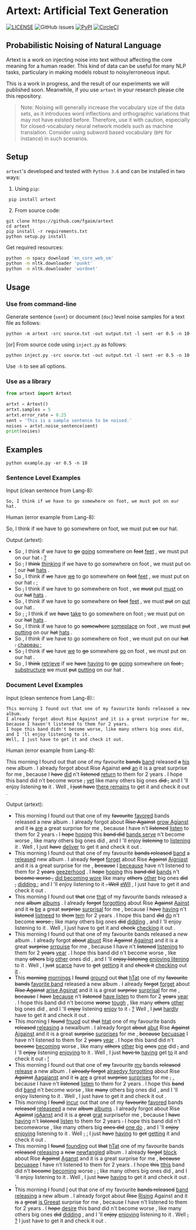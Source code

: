 # Artext: Artificial Text Generation

[![LICENSE](https://img.shields.io/github/license/fgaim/artext.svg)](https://github.com/fgaim/artext/blob/master/LICENSE)
![GitHub issues](https://img.shields.io/github/issues/fgaim/artext.svg)
[![PyPI](https://img.shields.io/pypi/v/artext.svg)](https://pypi.org/project/artext/)
[![CircleCI](https://circleci.com/gh/fgaim/artext.svg?style=shield)](https://circleci.com/gh/fgaim/artext)


## Probabilistic Noising of Natural Language

Artext is a work on injecting noise into text without affecting the core meaning for a human reader.
This kind of data can be useful for many NLP tasks, particulary in making models robust to noisy/erroneous input.


This is a work in progress, and the result of our experiments we will published soon.
Meanwhile, if you use `artext` in your research please cite this repository.

> Note: Noising will generally increase the vocabulary size of the data sets, as it introduces word inflections and orthographic variations that may not have existed before. Therefore, use it with caution, especially for closed-vocabulary neural network models such as machine translation. Consider using subword based vocabulary (`BPE` for instance) in such scenarios.



## Setup

`artext`'s developed and tested with `Python 3.6` and can be installed in two ways:

1. Using `pip`:

```
 pip install artext
 ```

2. From source code:
```
git clone https://github.com/fgaim/artext
cd artext
pip install -r requirements.txt
python setup.py install
```

Get required resources:
```bash
python -m spacy download 'en_core_web_sm'
python -m nltk.downloader 'punkt'
python -m nltk.downloader 'wordnet'
```


## Usage

### Use from command-line

Generate sentence (`sent`) or document (`doc`) level noise samples for a text file as follows:
```
python -m artext -src source.txt -out output.txt -l sent -er 0.5 -n 10
```

[or] From source code using `inject.py` as follows:
```
python inject.py -src source.txt -out output.txt -l sent -er 0.5 -n 10
```

Use `-h` to see all options.


### Use as a library
```python
from artext import Artext

artxt = Artext()
artxt.samples = 5
artxt.error_rate = 0.25
sent = 'This is a sample sentence to be noised.'
noises = artxt.noise_sentence(sent)
print(noises)
```

## Examples


```
python example.py -er 0.5 -n 10
```

### Sentence Level Examples

Input (clean sentence from Lang-8):
```
So, I think if we have to go somewhere on foot, we must put on our hat.
```

Human (error example from Lang-8):

So, I think if we have to go somewhere on foot, we must put <del>on</del>  our hat.


Output (artext):
- So , I think if we have to <del>go</del> <ins>going</ins> somewhere on <del>foot</del> <ins>feet</ins> , we must put on our hat <del>.</del> <ins>?</ins>
- So <del>,</del> I <del>think</del> <ins>thinking</ins> if we have to go somewhere on foot , we must put on <ins>!</ins> our <del>hat</del> <ins>hats</ins> .
- So , I think if <del>we</del> have <ins>we</ins> to go somewhere on <del>foot</del> <ins>feet</ins> , we must put on our hat <del>.</del> <ins>;</ins>
- So <del>,</del> I think if we have to go somewhere on foot , we <del>must</del> put <ins>must</ins> on our <del>hat</del> <ins>hats</ins> .
- So , I think if we have to go somewhere on <del>foot</del> <ins>feet</ins> , we must <del>put</del> on <ins>put</ins> our hat .
- So <del>,</del> <ins>;</ins> I think if we <del>have</del> <ins>take</ins> to go somewhere on foot <del>,</del> we must put on our <del>hat</del> <ins>hats</ins> .
- So , I think if we have to go <del>somewhere</del> <ins>someplace</ins>  on foot , we must <del>put</del> <ins>putting</ins> on our <del>hat</del> <ins>hats</ins> .
- So , I think if we have to go somewhere on foot , we must put on our <del>hat .</del> <ins>chapeau ;</ins>
- So <del>,</del> I think if <del>we</del> have <ins>we</ins> to <del>go</del> somewhere <ins>go</ins> on foot , we must put on our hat .
- So , I <del>think</del> <ins>retrieve</ins> if we <del>have</del> <ins>having</ins> to <del>go</del> <ins>going</ins> somewhere on <del>foot ,</del> <ins>substructure</ins> we must <del>put</del> <ins>putting</ins> on our hat .


### Document Level Examples

Input (clean sentence from Lang-8)::  
```
This morning I found out that one of my favourite bands released a new album.
I already forgot about Rise Against and it is a great surprise for me, because I haven't listened to them for 2 years.
I hope this band didn't become worse, like many others big ones did, and I 'll enjoy listening to it.
Well, I just have to get it and check it out.
```

Human (error example from Lang-8): 

This morning I found out that one of my favourite <del>bands</del> <ins>band</ins> released <del>a</del> <ins>his</ins> new album . I already forgot about Rise Against <del>and</del> <ins>an</ins> it is a great surprise for me , because I <del>have</del> <ins>did</ins> n't <del>listened</del> <ins>return</ins> to them for 2 years . I hope this band did n't become worse <del>,</del> <ins>yet</ins> like many others big ones <del>did ,</del> and I 'll enjoy listening <del>to</del> it . Well , <del>I just have</del> <ins>there remains</ins> to get it and check it out .


Output (artext):
- This morning I found out that one of my <del>favourite</del> <ins>favored</ins> bands released a new album . I already forgot about <del>Rise Against</del> <ins>grow Agianst</ins> and it <del>is</del> <ins>are</ins> a great surprise for me , because I have n't <del>listened</del> <ins>listen</ins> to them for 2 years <del>.</del> I <del>hope</del> <ins>hoping</ins> this <del>band did</del> <ins>bands serve</ins> n't become worse , like many others big ones did , and I 'll enjoy <del>listening</del> to <ins>listening</ins> it . Well , I just <del>have</del> <ins>deliver</ins> to get it and check it out .
- This morning I found out that one of my favourite <del>bands released</del> <ins>band</ins> a <ins>released</ins> new album . I already <del>forgot</del> <ins>forget</ins> about Rise <del>Against</del> <ins>Aigniast</ins> and it is a great surprise for me , <del>because</del> I <ins>beceause</ins> have n't listened to them for 2 <del>years</del> <ins>geezerhood</ins> . I <del>hope</del> <ins>hoping</ins> this <del>band did</del> <ins>bands</ins> n't <del>become worse ,</del> <ins>did becoming wore</ins> like many <del>others</del> <ins>other</ins> big ones <del>did ,</del> <ins>didding ;</ins> and I 'll enjoy listening to it <del>. Well</del> <ins>eWll</ins> , I just have to get it and check it out .
- This morning I found out <del>that</del> one <ins>that</ins> of my favourite bands released a new <del>album</del> <ins>albums</ins> . I already <del>forgot</del> <ins>forgotting</ins> about Rise <del>Against</del> <ins>Aainst</ins> and it <del>is</del> <ins>be</ins> a great <del>surprise</del> <ins>surprisal</ins> for me , because I <del>have</del> <ins>having</ins> n't <del>listened</del> <ins>listneed</ins> to <del>them</del> <ins>tem</ins> for 2 years . I hope this band <del>did</del> <ins>do</ins> n't become <del>worse ,</del> like many others big ones <del>did</del> <ins>didding</ins> , and I 'll enjoy listening to it . Well , I just have to get it and <del>check</del> <ins>checking</ins> it out .
- This morning I found out that one of my favourite bands released a new album . I already forgot <del>about</del> <ins>abuot</ins> Rise <del>Against</del> <ins>Agaiinst</ins> and it is a great <del>surprise</del> <ins>srrpuise</ins> for me , because I have n't <del>listened</del> <ins>listening</ins> to them for 2 <del>years</del> <ins>year</ins> . I hope this band did n't become worse , like many <del>others</del> big <ins>other</ins> ones did , and I 'll <del>enjoy listening</del> <ins>enjoying litening</ins> to it . Well , I <del>just</del> <ins>scarce</ins> have to <del>get</del> <ins>getting</ins> it and <del>check it</del> <ins>checking</ins> out <ins>it</ins> .
- This <del>morning</del> <ins>mornings</ins> I <del>found</del> <ins>ground</ins> out <del>that</del> <ins>hTat</ins> one of my <del>favourite bands</del> <ins>favorite band</ins> released a new album . I already <del>forgot</del> <ins>forget</ins> about <del>Rise Against</del> <ins>arise Agsinat</ins> and it is a great <del>surprise</del> <ins>surprisal</ins> for me , <del>because</del> I <del>have</del> <ins>because</ins> n't <del>listened</del> <ins>have listen</ins> to them for 2 <del>years</del> <ins>year</ins> . I hope this band did n't become <del>worse</del> <ins>tough</ins> , like many <del>others</del> <ins>other</ins> big ones did , and I 'll <del>enjoy</del> listening <ins>enjoy</ins> to it <del>.</del> <ins>?</ins> Well , I <del>just</del> <ins>hardly</ins> have to get it and check it out .
- This morning I <del>found</del> <ins>fnuod</ins> out <del>that</del> <ins>htat</ins> one of my favourite bands <del>released</del> <ins>releasing</ins> a newalbum . I already forgot <del>about</del> <ins>abut</ins> Rise <del>Against</del> <ins>Aigainst</ins> and it is a great <del>surprise</del> <ins>surprises</ins> for me , <del>because</del> <ins>becuasae</ins> I have n't listened to them for 2 <del>years</del> <ins>year</ins> . I hope this band did n't <del>become</del> <ins>becoming</ins> worse , like many <del>others</del> <ins>other</ins> big <del>ones</del> <ins>one</ins> did <del>,</del> and I 'll <del>enjoy</del> listening <ins>enjoying</ins> to it . Well , I just <del>have to</del> <ins>having</ins> get <ins>to</ins> it and check it out <del>.</del> <ins>!</ins>
- This morning I found out that one of <del>my</del> favourite <ins>my</ins> bands <del>released</del> <ins>release</ins> a new album . I <del>already forgot</del> <ins>alraedyy forgotting</ins> about Rise <del>Against</del> <ins>Aagaianst</ins> and it <del>is</del> <ins>are</ins> a great <del>surprise</del> <ins>surprises</ins> for me <del>,</del> <ins>.</ins> because I have n't <del>listened</del> <ins>listen</ins> to them for 2 years . I hope this <del>band</del> did <ins>band</ins> n't become worse , like <del>many</del> others big ones did , and I 'll enjoy listening to it . Well , I just have to get it and check it out .
- This morning I <del>found</del> <ins>incur</ins> out that one of my <del>favourite</del> <ins>favored</ins> bands <del>released</del> <ins>releaseed</ins> a new <del>album</del> <ins>albums</ins> . I already forgot about Rise <del>Against</del> <ins>igAanst</ins> and it is a <del>great</del> <ins>grat</ins> surprisefor me , because I <del>have</del> <ins>having</ins> n't <del>listened</del> <ins>listen</ins> to them for 2 years <del>.</del> I hope this band did n't becomeworse , like many others big <del>ones did</del> <ins>one do</ins> , and I 'll <del>enjoy</del> <ins>enjoying</ins> listening to it . Well <del>,</del> <ins>:</ins> I just <del>have</del> <ins>having</ins> to <del>get</del> <ins>getting</ins> it and check it out .
- This morning I <del>found</del> <ins>founding</ins> out <del>that</del> <ins>hTat</ins> one of my favourite bands <del>released</del> <ins>releasing</ins> a <del>new</del> <ins>newfangled</ins> album . I already <del>forgot</del> <ins>block</ins> about Rise <del>Against</del> <ins>Aganst</ins> and it is a great surprise for me , <del>because</del> <ins>becuasee</ins> I have n't listened to them for 2 years . I hope <del>this</del> <ins>tthis</ins> band did n't <del>become</del> <ins>becoming</ins> worse <del>,</del> <ins>:</ins> like many others big ones did , and I 'll enjoy listening to it . Well , I just <del>have</del> <ins>having</ins> to get it and check it out . <ins>.</ins>
- This morning <del>I</del> found <ins>I</ins> out that one of my favourite <del>bands released</del> <ins>band releasing</ins> a new album . I already forgot about <del>Rise</del> <ins>Rising</ins> Against and it <del>is</del> a <del>great</del> <ins>is Greeat</ins> surprise for me , because I have n't listened to them for 2 years . I <del>hope</del> <ins>desire</ins> this band did n't become worse , like many others big ones <del>did</del> <ins>didding</ins> , and I 'll <del>enjoy</del> <ins>enjoying</ins> listening to it . Well <del>,</del> <ins>?</ins> I just have to get it and check it out .
